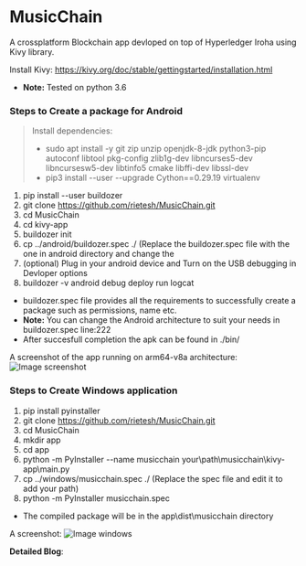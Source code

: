 # MusicChain

A crossplatform Blockchain app devloped on top of Hyperledger Iroha using Kivy library.    

Install Kivy: https://kivy.org/doc/stable/gettingstarted/installation.html
* **Note:** Tested on python 3.6

### Steps to Create a package for Android
> Install dependencies:
> * sudo apt install -y git zip unzip openjdk-8-jdk python3-pip autoconf libtool pkg-config zlib1g-dev libncurses5-dev libncursesw5-dev libtinfo5 cmake libffi-dev libssl-dev
> * pip3 install --user --upgrade Cython==0.29.19 virtualenv 

1. pip install --user buildozer
2. git clone https://github.com/rietesh/MusicChain.git
3. cd MusicChain
4. cd kivy-app
5. buildozer init
6. cp ../android/buildozer.spec ./  (Replace the buildozer.spec file with the one in android directory and change the 
5. (optional) Plug in your android device and Turn on the USB debugging in Devloper options
6. buildozer -v android debug deploy run logcat

* buildozer.spec file provides all the requirements to successfully create a package such as permissions, name etc. 
* **Note:** You can change the Android architecture to suit your needs in buildozer.spec line:222
* After succesfull completion the apk can be found in ./bin/

A screenshot of the app running on arm64-v8a architecture:
![Image screenshot](https://imgur.com/a/89S3cg8)

### Steps to Create Windows application

1. pip install pyinstaller
2. git clone https://github.com/rietesh/MusicChain.git
3. cd MusicChain
4. mkdir app 
5. cd app 
6. python -m PyInstaller --name musicchain your\path\musicchain\kivy-app\main.py
7. cp ../windows/musicchain.spec ./ (Replace the spec file and edit it to add your path)
8. python -m PyInstaller musicchain.spec

* The compiled package will be in the app\dist\musicchain directory

A screenshot:
![Image windows](https://imgur.com/a/3Q0JYUF)

**Detailed Blog**: 

